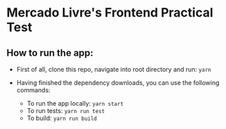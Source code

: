 # Mercado Livre's Frontend Practical Test


## How to run the app:

- First of all, clone this repo, navigate into root directory and run: `yarn`

- Having finished the dependency downloads, you can use the following commands:

    - To run the app locally: `yarn start`
    - To run tests: `yarn run test`
    - To build: `yarn run build`
